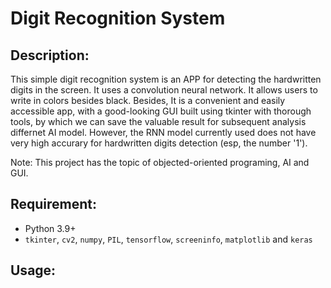 # Digit Recognition System
## Description:
This simple digit recognition system is an APP for detecting the hardwritten digits in the screen. It uses a convolution neural network. It allows users to write in colors besides black. Besides, It is a convenient and easily accessible app, with a good-looking GUI built using tkinter with thorough tools, by which we can save the valuable result for subsequent analysis differnet AI model. However, the RNN model currently used does not have very high accurary for hardwritten digits detection (esp, the number '1').

Note: This project has the topic of objected-oriented programing, AI and GUI.

## Requirement:
- Python 3.9+
- `tkinter`, `cv2`, `numpy`, `PIL`, `tensorflow`, `screeninfo`, `matplotlib` and `keras`

## Usage:





